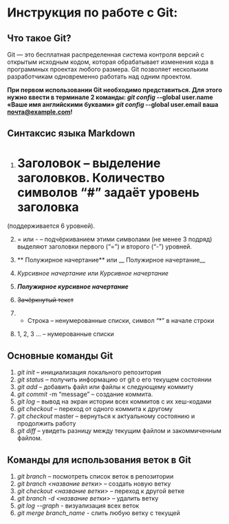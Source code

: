 # Инструкция по работе с Git:

## Что такое Git?
Git — это бесплатная распределенная система контроля версий с открытым исходным кодом, которая обрабатывает изменения кода в программных проектах любого размера. Git позволяет нескольким разработчикам одновременно работать над одним проектом.

**При первом использовании Git необходимо представиться. Для
этого нужно ввести в терминале 2 команды:
_git config_ --global user.name «Ваше имя английскими буквами» _git
config_ --global user.email ваша почта@example.com!**

## Синтаксис языка Markdown
1. # Заголовок – выделение заголовков. Количество символов “#” задаёт уровень заголовка
(поддерживается 6 уровней).

2. = или - – подчёркиванием этими символами (не менее 3 подряд) выделяют заголовки первого
(“=”) и второго (“-”) уровней.

3. ** Полужирное начертание** или __ Полужирное начертание__

4. *Курсивное начертание* или _Курсивное начертание_

5. ***Полужирное курсивное начертание***

6. ~~Зачёркнутый текст~~

7. * Строка – ненумерованные списки, символ “*” в начале строки

8. 1, 2, 3 … – нумерованные списки


## Основные команды Git

1. _git init_  – инициализация локального репозитория
2. _git status_ – получить информацию от git о его текущем состоянии
3. _git add_ – добавить файл или файлы к следующему коммиту
4. _git commit_ -m “message” – создание коммита.
5. _git log_ – вывод на экран истории всех коммитов с их хеш-кодами
6. _git checkout_ – переход от одного коммита к другому
7. _git checkout_ master – вернуться к актуальному состоянию и продолжить работу
8. _git diff_ – увидеть разницу между текущим файлом и закоммиченным файлом.



## Команды для использования веток в Git

1. _git branch_ – посмотреть список веток в репозитории
2. _git branch <название ветки>_ – создать новую ветку
3. _git checkout <название ветки>_ – переход к другой ветке
4. _git branch -d <название ветки>_ – удалить ветку
5. _git log --graph_ - визуализация всех веток
6. _git merge branch_name_ - слить любую ветку с текущей